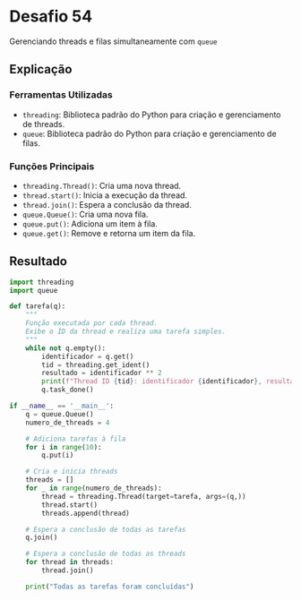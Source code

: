 # Desafio 54

Gerenciando threads e filas simultaneamente com `queue`

## Explicação

### Ferramentas Utilizadas

- `threading`: Biblioteca padrão do Python para criação e gerenciamento de threads.
- `queue`: Biblioteca padrão do Python para criação e gerenciamento de filas.

### Funções Principais

- `threading.Thread()`: Cria uma nova thread.
- `thread.start()`: Inicia a execução da thread.
- `thread.join()`: Espera a conclusão da thread.
- `queue.Queue()`: Cria uma nova fila.
- `queue.put()`: Adiciona um item à fila.
- `queue.get()`: Remove e retorna um item da fila.

## Resultado

```py
import threading
import queue

def tarefa(q):
    """
    Função executada por cada thread.
    Exibe o ID da thread e realiza uma tarefa simples.
    """
    while not q.empty():
        identificador = q.get()
        tid = threading.get_ident()
        resultado = identificador ** 2
        print(f"Thread ID {tid}: identificador {identificador}, resultado {resultado}")
        q.task_done()

if __name__ == '__main__':
    q = queue.Queue()
    numero_de_threads = 4

    # Adiciona tarefas à fila
    for i in range(10):
        q.put(i)

    # Cria e inicia threads
    threads = []
    for _ in range(numero_de_threads):
        thread = threading.Thread(target=tarefa, args=(q,))
        thread.start()
        threads.append(thread)

    # Espera a conclusão de todas as tarefas
    q.join()

    # Espera a conclusão de todas as threads
    for thread in threads:
        thread.join()

    print("Todas as tarefas foram concluídas")